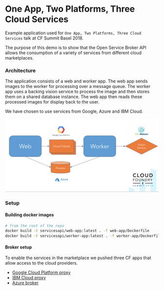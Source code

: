 # One App, Two Platforms, Three Cloud Services
Example application used for `One App, Two Platforms, Three Cloud Services` talk at CF Summit Basel 2018.

The purpose of this demo is to show that the Open Service Broker API
allows the consumption of a variety of services from different cloud marketplaces.

### Architecture
The application consists of a web and worker app. The web app sends images to the worker for processing
over a message queue. The worker app uses a backing vision service to process the image and then stores
them on a shared database instance. The web app then reads these processed images for display back to the user.
 
We have chosen to use services from Google, Azure and IBM Cloud.

![](./assets/arch_clouds.png)

### Setup

#### Building docker images
```bash
# from the root of the repo
docker build -t servicesapi/web-app:latest . -f web-app/Dockerfile
docker build -t servicesapi/worker-app:latest . -f worker-app/Dockerfile
```

#### Broker setup

To enable the services in the marketplace we pushed three CF apps that allow access to the cloud
providers.
* [Google Cloud Platform proxy](https://github.com/cloudfoundry-incubator/gcp-broker-proxy)
* [IBM Cloud proxy](https://github.com/georgi-lozev/cf-broker-proxy)
* [Azure broker](https://github.com/Azure/open-service-broker-azure)

